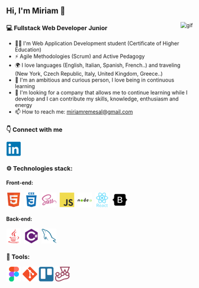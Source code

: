 ## Hi, I'm Miriam 👋

<img align="right" src="https://user-images.githubusercontent.com/124665913/229083906-ee92a30e-e90c-4df7-8380-5b9063cb0fe4.gif" alt="gif" />

### 💻 Fullstack Web Developer Junior

- 👩‍🎓 I'm Web Application Development student (Certificate of Higher Education)
- ⚡ Agile Methodologies (Scrum) and Active Pedagogy
- 🌍 I love languages (English, Italian, Spanish, French..) and traveling (New York, Czech Republic, Italy, United Kingdom, Greece..)
- 🌱 I'm an ambitious and curious person, I love being in continuous learning
- 💼 I'm looking for a company that allows me to continue learning while I develop and I can contribute my skills, knowledge, enthusiasm and energy
- 📫 How to reach me: miriamremesal@gmail.com


### 👇 Connect with me
<a href="https://www.linkedin.com/in/miriam-garc%C3%ADa-remesal-4560181a1/" target="blank"><img align="center" src="https://github.com/devicons/devicon/blob/master/icons/linkedin/linkedin-original.svg" alt="Miriam García Remesal" height="40" width="40" /></a>


### ⚙️ Technologies stack:
<div>
<h4>Front-end:</h4>
<img src="https://github.com/devicons/devicon/blob/master/icons/html5/html5-original.svg" title="HTML5" alt="HTML" width="40" height="40"/>&nbsp;
<img src="https://github.com/devicons/devicon/blob/master/icons/css3/css3-plain-wordmark.svg"  title="CSS3" alt="CSS" width="40" height="40"/>&nbsp;
<img src="https://github.com/devicons/devicon/blob/master/icons/sass/sass-original.svg" title="Sass" alt="Sass" width="40" height="40"/>&nbsp;
<img src="https://github.com/devicons/devicon/blob/master/icons/javascript/javascript-original.svg" title="JavaScript" alt="JavaScript" width="40" height="40"/>&nbsp;
<img src="https://github.com/devicons/devicon/blob/master/icons/nodejs/nodejs-original-wordmark.svg" title="Node" **alt="Node" width="40" height="40"/>&nbsp;
<img src="https://github.com/devicons/devicon/blob/master/icons/react/react-original-wordmark.svg" title="React" alt="React" width="40" height="40"/>&nbsp;
<img src="https://github.com/devicons/devicon/blob/master/icons/bootstrap/bootstrap-plain.svg" title="Bootstrap" alt="Bootstrap" width="40" height="40"/>&nbsp;    
</div>

<div>
<h4>Back-end:</h4>
<img src="https://github.com/devicons/devicon/blob/master/icons/java/java-plain.svg" title="Java" **alt="Java" width="40" height="40"/>&nbsp;
<img src="https://github.com/devicons/devicon/blob/master/icons/csharp/csharp-plain.svg" title="C#" **alt="C#" width="40" height="40"/>&nbsp;
<img src="https://github.com/devicons/devicon/blob/master/icons/mysql/mysql-plain.svg" title="SQL" **alt="SQL" width="40" height="40"/>&nbsp;   
</div>


### 🔨 Tools:
<div>
<img src="https://github.com/devicons/devicon/blob/master/icons/figma/figma-original.svg" title="Figma" **alt="Figma" width="40" height="40"/>
<img src="https://github.com/devicons/devicon/blob/master/icons/git/git-plain.svg" title="Git" **alt="Git" width="40" height="40"/>
<img src="https://github.com/devicons/devicon/blob/master/icons/trello/trello-plain.svg" title="Trello" **alt="Trello" width="40" height="40"/>
<img src="https://github.com/devicons/devicon/blob/master/icons/jest/jest-plain.svg" title="TestingJest" **alt="TestingJest" width="40" height="40"/>
</div>

